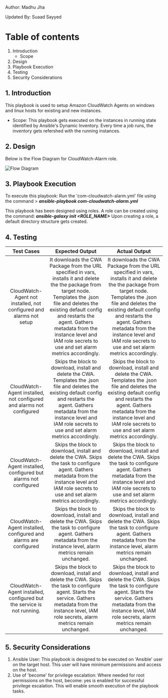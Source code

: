 Author: Madhu Jha

Updated By: Suaad Sayyed

# Table of contents
1. Introduction
   - Scope
2. Design
3. Playbook Execution
4. Testing
5. Security Considerations

 
## 1. Introduction
This playbook is used to setup Amazon CloudWatch Agents on windows and linux hosts for existing and new instances.
- Scope: This playbook gets executed on the instances in running state identified by Ansible's Dynamic Inventory. Every time a job runs, the inventory gets refershed with the running instances.
 
 ## 2. Design
Below is the Flow Diagram for CloudWatch-Alarm role.

![Flow Diagram](https://github.build.ge.com/gp-ansible-dev/gp-ea-dev-playbooks/blob/master/compliance/roles/Images/CloudWatch-Alarm_FC.png)

## 3. Playbook Execution
 To execute this playbook: Run the 'com-cloudwatch-alarm.yml' file using the command > ***ansible-playbook com-cloudwatch-alarm.yml***

This playbook has been designed using roles. 
A role can be created using the command: ***ansible-galaxy init <ROLE_NAME>***
Upon creating a role, a default directory structure gets created.
 
## 4. Testing 
| Test Cases | Expected Output  | Actual Output  |
|:----------:|:----------------:|:--------------:|
| CloudWatch-Agent not installed, not configured and alarms not setup | It downloads the CWA Package from the URL specified in vars, installs it and delete the the package from target node. Templates the .json file and deletes the existing default config and restarts the agent. Gathers metadata from the instance level and IAM role secrets to use and set alarm metrics accordingly. | It downloads the CWA Package from the URL specified in vars, installs it and delete the the package from target node. Templates the .json file and deletes the existing default config and restarts the agent. Gathers metadata from the instance level and IAM role secrets to use and set alarm metrics accordingly. |
| CloudWatch-Agent installed, not configured and alarms not configured | Skips the block to download, install and delete the CWA. Templates the .json file and deletes the existing default config and restarts the agent. Gathers metadata from the instance level and IAM role secrets to use and set alarm metrics accordingly. | Skips the block to download, install and delete the CWA. Templates the .json file and deletes the existing default config and restarts the agent. Gathers metadata from the instance level and IAM role secrets to use and set alarm metrics accordingly. |
| CloudWatch-Agent installed, configured but alarms not configured | Skips the block to download, install and delete the CWA. Skips the task to configure agent. Gathers metadata from the instance level and IAM role secrets to use and set alarm metrics accordingly. | Skips the block to download, install and delete the CWA. Skips the task to configure agent. Gathers metadata from the instance level and IAM role secrets to use and set alarm metrics accordingly. |
| CloudWatch-Agent installed, configured and alarms are configured | Skips the block to download, install and delete the CWA. Skips the task to configure agent. Gathers metadata from the instance level, alarm metrics remain unchanged. | Skips the block to download, install and delete the CWA. Skips the task to configure agent. Gathers metadata from the instance level, alarm metrics remain unchanged. |
| CloudWatch-Agent installed, configured but the service is not running. | Skips the block to download, install and delete the CWA. Skips the task to configure agent. Starts the service. Gathers metadata from the instance level, IAM role secrets, alarm metrics remain unchanged. | Skips the block to download, install and delete the CWA. Skips the task to configure agent. Starts the service. Gathers metadata from the instance level, IAM role secrets, alarm metrics remain unchanged. |

 
## 5. Security Considerations
1. Ansible User: This playbook is designed to be executed on 'Ansible' user on the target host. This user will have minimum permissions and access on the host.
2. Use of 'become' for privilege escalation: Where needed for root permissions on the host, become: yes is enabled for successful privilege escalation. This will enable smooth execution of the playbook tasks.

